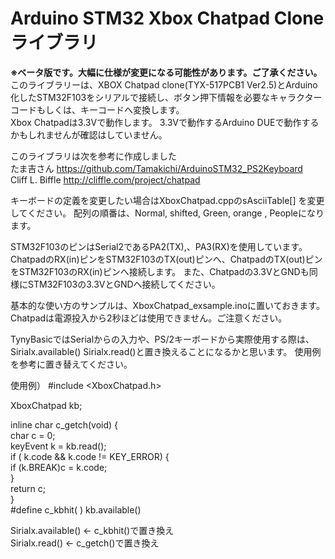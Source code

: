 # Arduino STM32 Xbox Chatpad Clone ライブラリ   
**※ベータ版です。大幅に仕様が変更になる可能性があります。ご了承ください。**  
このライブラリーは、XBOX Chatpad clone(TYX-517PCB1 Ver2.5)とArduino化したSTM32F103をシリアルで接続し、ボタン押下情報を必要なキャラクターコードもしくは、キーコードへ変換します。  
Xbox Chatpadは3.3Vで動作します。
3.3Vで動作するArduino DUEで動作するかもしれませんが確認はしていません。

このライブラリは次を参考に作成しました  
	たま吉さん      https://github.com/Tamakichi/ArduinoSTM32_PS2Keyboard  
	Cliff L. Biffle http://cliffle.com/project/chatpad  
  
  
キーボードの定義を変更したい場合はXboxChatpad.cppのsAsciiTable[] を変更してください。
配列の順番は、Normal, shifted, Green, orange , Peopleになります。

STM32F103のピンはSerial2であるPA2(TX),、PA3(RX)を使用しています。 
ChatpadのRX(in)ピンをSTM32F103のTX(out)ピンへ、ChatpadのTX(out)ピンをSTM32F103のRX(in)ピンへ接続します。 
また、Chatpadの3.3VとGNDも同様にSTM32F103の3.3VとGNDへ接続してください。 

基本的な使い方のサンプルは、XboxChatpad_exsample.inoに置いておきます。 
Chatpadは電源投入から2秒ほどは使用できません。ご注意ください。 

TynyBasicではSerialからの入力や、PS/2キーボードから実際使用する際は、Sirialx.available() Sirialx.read()と置き換えることになるかと思います。 
使用例を参考に置き替えてください。 

使用例）
#include <XboxChatpad.h>  

XboxChatpad kb;  

inline char c_getch(void) {  
  char c = 0;  
  keyEvent k = kb.read();  
  if ( k.code && k.code != KEY_ERROR) {  
     if (k.BREAK)c = k.code;  
  }  
  return c;  
}  
#define c_kbhit( ) kb.available()  
  
Sirialx.available() ← c_kbhit()で置き換え  
Sirialx.read()      ← c_getch()で置き換え  


